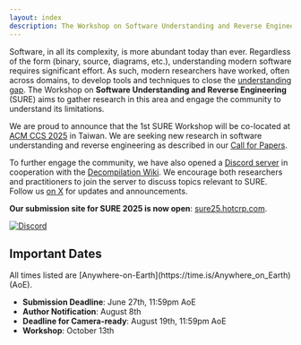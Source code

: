 ```yaml
---
layout: index
description: The Workshop on Software Understanding and Reverse Engineering
---
```

Software, in all its complexity, is more abundant today than ever. 
Regardless of the form (binary, source, diagrams, etc.), understanding modern software requires significant effort.
As such, modern researchers have worked, often across domains, to develop tools and techniques to close the [understanding gap](https://media.defense.gov/2025/Jan/16/2003629074/-1/-1/0/Joint-Guide-Closing-the-Software-Understanding-Gap.PDF). 
The Workshop on **Software Understanding and Reverse Engineering** (SURE) aims to gather research in this area and engage the community to understand its limitations. 

We are proud to announce that the 1st SURE Workshop will be co-located at [ACM CCS 2025](https://www.sigsac.org/ccs/CCS2025/) in Taiwan.
We are seeking new research in software understanding and reverse engineering as described in our [Call for Papers](./cfp.md).

To further engage the community, we have also opened a [Discord server](https://discord.gg/eVySXH7ZQ8) in cooperation with the [Decompilation Wiki](https://decompilation.wiki/).
We encourage both researchers and practitioners to join the server to discuss topics relevant to SURE. 
Follow us [on X](https://x.com/sureworkshop) for updates and announcements. 

**Our submission site for SURE 2025 is now open**: [sure25.hotcrp.com](https://sure25.hotcrp.com/).

[![Discord](https://dcbadge.limes.pink/api/server/eVySXH7ZQ8)](https://discord.gg/eVySXH7ZQ8)

<h2 class="small-heading"> Important Dates </h2>
All times listed are [Anywhere-on-Earth](https://time.is/Anywhere_on_Earth) (AoE).

- **Submission Deadline**: June 27th, 11:59pm AoE
- **Author Notification**: August 8th
- **Deadline for Camera-ready**: August 19th, 11:59pm AoE
- **Workshop**: October 13th
